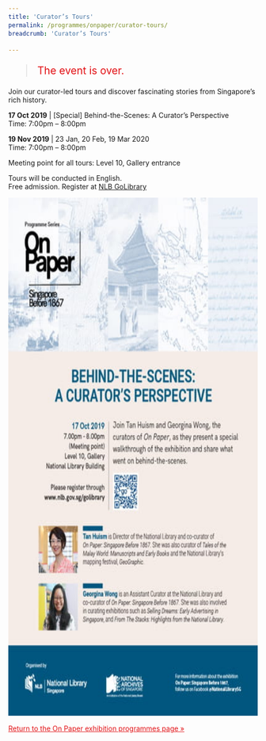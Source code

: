 ```yaml
---
title: 'Curator’s Tours'
permalink: /programmes/onpaper/curator-tours/
breadcrumb: 'Curator’s Tours'

---
```



<blockquote style="color: #E21216; font-size: 150%;">The event is over.</blockquote>

<p>Join our curator-led tours and discover fascinating stories from Singapore’s rich history.</p>

<b>17 Oct 2019</b> &#124; &#91;Special&#93; Behind-the-Scenes: A Curator’s Perspective<br>
Time: 7:00pm – 8:00pm

<b>19 Nov 2019</b> &#124; 23 Jan, 20 Feb, 19 Mar 2020<br>
Time: 7:00pm – 8:00pm

Meeting point for all tours: Level 10, Gallery entrance

Tours will be conducted in English.<br>
Free admission. Register at <a href="www.nlb.gov.sg/golibrary">NLB GoLibrary</a>

<img srcset="/images/event-images/onpaper/A Curator's Perspective_17 Oct_eDM_400w.jpg 400w, /images/event-images/onpaper/A Curator's Perspective_17 Oct_eDM_740w.jpg 740w" sizes="(max-width: 500px) 40vw, 74vw" height="1046" width="740" src="/images/event-images/onpaper/A Curator's Perspective_17 Oct_eDM_400w.jpg" alt="A promotional image advertising the Special Curator's Tour on 17 October 2019.">

<a href="/exhibitions/past-exhibitions/onpaper/programmes/" style="color:#E21216;">Return to the On Paper exhibition programmes page &#187;</a>
